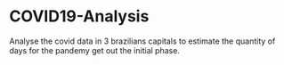 # COVID19-Analysis
Analyse the covid data in 3 brazilians capitals to estimate the quantity of days for the pandemy get out the initial phase.
